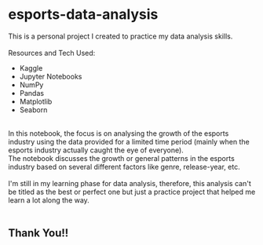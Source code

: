 # esports-data-analysis
This is a personal project I created to practice my data analysis skills.
<br><br>
Resources and Tech Used:
  - Kaggle
  - Jupyter Notebooks
  - NumPy 
  - Pandas 
  - Matplotlib
  - Seaborn
<br>
In this notebook, the focus is on analysing the growth of the esports industry using the data provided for a limited time period (mainly when the esports industry actually caught the eye of everyone).
<br>
The notebook discusses the growth or general patterns in the esports industry based on several different factors like genre, release-year, etc.
<br><br>
I'm still in my learning phase for data analysis, therefore, this analysis can't be titled as the best or perfect one but just a practice project that helped me learn a lot along the way.
<br><br>
<h2>Thank You!!</h2>
